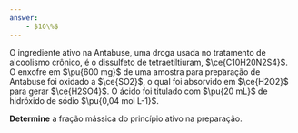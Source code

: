 ```yaml
---
answer:
    - $10\%$
---
```


O ingrediente ativo na Antabuse, uma droga usada no tratamento de alcoolismo crônico, é o dissulfeto de tetraetiltiuram, $\ce{C10H20N2S4}$. O enxofre em $\pu{600 mg}$ de uma amostra para preparação de Antabuse foi oxidado a $\ce{SO2}$, o qual foi absorvido em $\ce{H2O2}$ para gerar $\ce{H2SO4}$. O ácido foi titulado com $\pu{20 mL}$ de hidróxido de sódio $\pu{0,04 mol L-1}$. 

**Determine** a fração mássica do princípio ativo na preparação.
